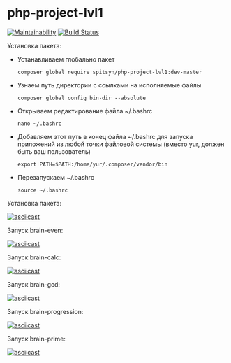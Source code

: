 # php-project-lvl1
[![Maintainability](https://api.codeclimate.com/v1/badges/27bcc9e38fe1b32f0d50/maintainability)](https://codeclimate.com/github/yuriySpitsyn/php-project-lvl1/maintainability)
[![Build Status](https://travis-ci.org/yuriySpitsyn/php-project-lvl1.svg?branch=master)](https://travis-ci.org/yuriySpitsyn/php-project-lvl1)

Установка пакета:

- Устанавливаем глобально пакет
	 
	`composer global require spitsyn/php-project-lvl1:dev-master`
	
- Узнаем путь директории с ссылками на исполняемые файлы

	`composer global config bin-dir --absolute`

- Открываем редактирование файла ~/.bashrc

	`nano ~/.bashrc`

- Добавляем этот путь в конец файла ~/.bashrc для запуска приложений из любой точки файловой системы (вместо yur, должен быть ваш пользователь)

	`export PATH=$PATH:/home/yur/.composer/vendor/bin`
 
- Перезапускаем ~/.bashrc

	`source ~/.bashrc`

Установка пакета:

[![asciicast](https://asciinema.org/a/322133.svg)](https://asciinema.org/a/322133)

Запуск brain-even:

[![asciicast](https://asciinema.org/a/322135.svg)](https://asciinema.org/a/322135)

Запуск brain-calc:

[![asciicast](https://asciinema.org/a/322137.svg)](https://asciinema.org/a/322137)

Запуск brain-gcd:

[![asciicast](https://asciinema.org/a/322912.svg)](https://asciinema.org/a/322912)

Запуск brain-progression:

[![asciicast](https://asciinema.org/a/322502.svg)](https://asciinema.org/a/322502)

Запуск brain-prime:

[![asciicast](https://asciinema.org/a/322552.svg)](https://asciinema.org/a/322552)